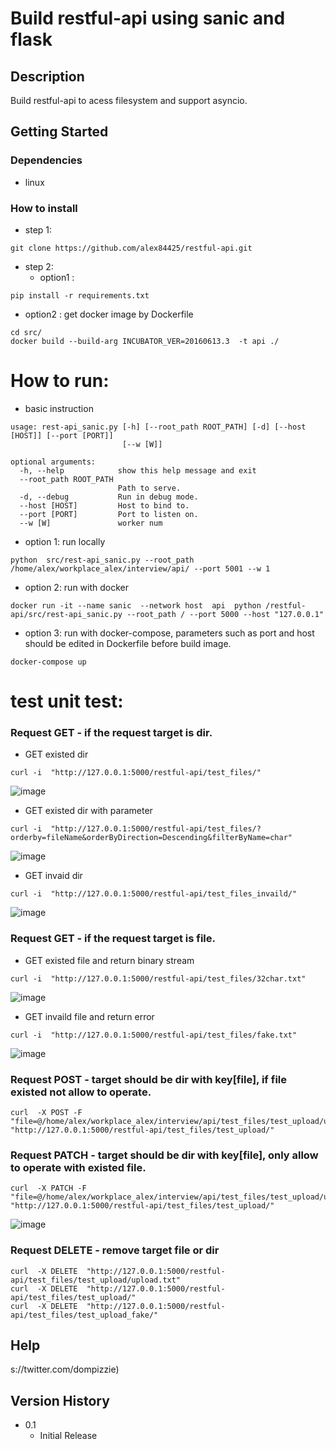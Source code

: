 # Build restful-api using sanic and flask



## Description

Build restful-api to acess filesystem and support asyncio.

## Getting Started

### Dependencies

* linux

### How to install

* step 1:
```
git clone https://github.com/alex84425/restful-api.git
```
* step 2:
  * option1 :
```
pip install -r requirements.txt
```

  * option2 : get docker image by Dockerfile
```
cd src/
docker build --build-arg INCUBATOR_VER=20160613.3  -t api ./
```



# How to run:

* basic instruction
```
usage: rest-api_sanic.py [-h] [--root_path ROOT_PATH] [-d] [--host [HOST]] [--port [PORT]]
                         [--w [W]]

optional arguments:
  -h, --help            show this help message and exit
  --root_path ROOT_PATH
                        Path to serve.
  -d, --debug           Run in debug mode.
  --host [HOST]         Host to bind to.
  --port [PORT]         Port to listen on.
  --w [W]               worker num

```

  * option 1: run locally
```
python  src/rest-api_sanic.py --root_path /home/alex/workplace_alex/interview/api/ --port 5001 --w 1
```

  * option 2: run with docker
```
docker run -it --name sanic  --network host  api  python /restful-api/src/rest-api_sanic.py --root_path / --port 5000 --host "127.0.0.1"
```

  * option 3: run with docker-compose, parameters such as port and host should be edited in Dockerfile before build image.
```
docker-compose up
```

# test unit test:

###  Request GET - if the request target is dir.
* GET existed dir
```
curl -i  "http://127.0.0.1:5000/restful-api/test_files/"
```
![image](https://user-images.githubusercontent.com/26201458/143234292-4db9c789-8f7c-4cad-9c8b-22b51350f2d9.png)

* GET existed dir with parameter
```
curl -i  "http://127.0.0.1:5000/restful-api/test_files/?orderby=fileName&orderByDirection=Descending&filterByName=char"
```
![image](https://user-images.githubusercontent.com/26201458/143230782-2777ccfa-03ed-4a99-acf8-833ea5a821aa.png)


* GET invaid dir
```
curl -i  "http://127.0.0.1:5000/restful-api/test_files_invaild/"
```
![image](https://user-images.githubusercontent.com/26201458/143230619-61dd35d9-c76e-4431-90bc-71dd8bae5e5d.png)


###  Request GET - if the request target is file.

* GET existed file and return binary stream
```
curl -i  "http://127.0.0.1:5000/restful-api/test_files/32char.txt"
```
![image](https://user-images.githubusercontent.com/26201458/143230997-f528382a-2d9b-4359-8023-fde402455eba.png)

* GET invaild file and return error
```
curl -i  "http://127.0.0.1:5000/restful-api/test_files/fake.txt"
```
![image](https://user-images.githubusercontent.com/26201458/143231058-f10f4bd7-3c40-46eb-ac1b-1632d505a73f.png)

###  Request POST - target should be dir with key[file], if file existed not allow to operate.
```
curl  -X POST -F "file=@/home/alex/workplace_alex/interview/api/test_files/test_upload/upload.txt"  "http://127.0.0.1:5000/restful-api/test_files/test_upload/"
```
###  Request PATCH - target should be dir with key[file], only allow to operate with existed file.
```
curl  -X PATCH -F "file=@/home/alex/workplace_alex/interview/api/test_files/test_upload/upload.txt"  "http://127.0.0.1:5000/restful-api/test_files/test_upload/"
```

![image](https://user-images.githubusercontent.com/26201458/143231591-a9e90b65-73e0-4538-a1fe-2f1090e8a24b.png)
###  Request DELETE - remove target file or dir
```
curl  -X DELETE  "http://127.0.0.1:5000/restful-api/test_files/test_upload/upload.txt"
curl  -X DELETE  "http://127.0.0.1:5000/restful-api/test_files/test_upload/"
curl  -X DELETE  "http://127.0.0.1:5000/restful-api/test_files/test_upload_fake/"
```



## Help

s://twitter.com/dompizzie)

## Version History

* 0.1
    * Initial Release

